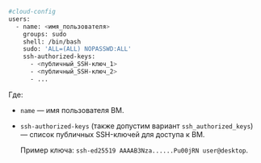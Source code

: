    ```bash
   #cloud-config
   users:
     - name: <имя_пользователя>
       groups: sudo
       shell: /bin/bash
       sudo: 'ALL=(ALL) NOPASSWD:ALL'
       ssh-authorized-keys:
         - <публичный_SSH-ключ_1>
         - <публичный_SSH-ключ_2>
         - ...
   ```

   Где:

   * `name` — имя пользователя ВМ.
   * `ssh-authorized-keys` (также допустим вариант `ssh_authorized_keys`) — список публичных SSH-ключей для доступа к ВМ.
      
     Пример ключа: `ssh-ed25519 AAAAB3Nza......Pu00jRN user@desktop`.